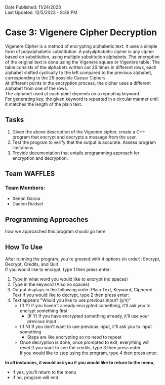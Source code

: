 Date Published: 11/24/2023 <br />
Last Updated: 12/5/2023 - 8:36 PM
# Case 3: Vigenere Cipher Decryption
Vigenere Cipher is a method of encrypting alphabetic text. It uses a simple form of polyalphabetic
substitution. A polyalphabetic cipher is any cipher based on substitution, using multiple substitution
alphabets .The encryption of the original text is done using the Vigenère square or Vigenère table.
The table consists of the alphabets written out 26 times in different rows, each alphabet shifted
cyclically to the left compared to the previous alphabet, corresponding to the 26 possible Caesar
Ciphers. <br />
At different points in the encryption process, the cipher uses a different alphabet from one of the rows. <br />
The alphabet used at each point depends on a repeating keyword. <br />
For generating key, the given keyword is repeated in a circular manner until it matches the length of the
plain text.

## Tasks
1. Given the above description of the Vigenère cipher, create a C++ program that encrypt and
decrypts a message from the user.
2. Test the program to verify that the output is accurate. Assess program limitations.
3. Provide documentation that entails programming approach for encryption and decryption.

## Team WAFFLES
### Team Members:
- Xenon Garcia
- Daelon Ruidsel

## Programming Approaches
how we approached this program should go here

## How To Use
After running the program, you're greeted with 4 options (in order): Encrypt, Decrypt, Credits, and Quit <br />
If you would like to encrypt, type 1 then press enter: <br />
   1) Type in what word you would like to encrypt (no spaces)
   2) Type in the keyword (Also no spaces)
   3) Output displays in the following order: Plain Text, Keyword, Ciphered Text
If you would like to decrypt, type 2 then press enter: <br />
   1) Text appears "Would you like to use previous input? (y/n)"
      - (If Y) If you haven't already encrypted something, it'll ask you to encrypt something first
           - (If Y) If you have encrypted something already, it'll use your previous input
      - (If N) If you don't want to use previous input, it'll ask you to input something
         - Steps are like encrypting so no need to repeat
      - Once decryption is done, once prompted to exit, everything will reset
If you want to see the credits, type 3 then press enter. <br />
If you would like to stop using the program, type 4 then press enter. <br />

**In all instances, it would ask you if you would like to return to the menu,**
   - If yes, you'll return to the menu
   - If no, program will end

